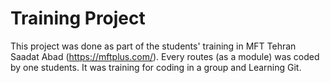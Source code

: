 # Training Project

This project was done as part of the students' training in MFT Tehran Saadat Abad (https://mftplus.com/).
Every routes (as a module) was coded by one students. It was training for coding in a group and Learning Git. 
